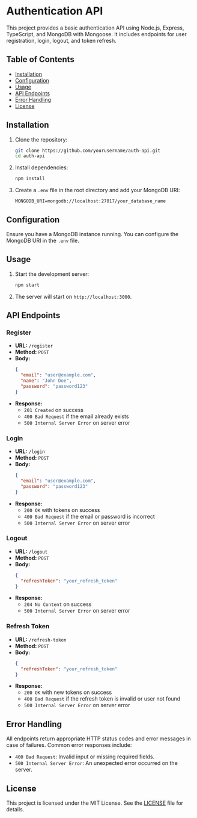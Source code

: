 # Authentication API

This project provides a basic authentication API using Node.js, Express, TypeScript, and MongoDB with Mongoose. It includes endpoints for user registration, login, logout, and token refresh.

## Table of Contents

- [Installation](#installation)
- [Configuration](#configuration)
- [Usage](#usage)
- [API Endpoints](#api-endpoints)
- [Error Handling](#error-handling)
- [License](#license)

## Installation

1. Clone the repository:

   ```sh
   git clone https://github.com/yourusername/auth-api.git
   cd auth-api
   ```

2. Install dependencies:

   ```sh
   npm install
   ```

3. Create a `.env` file in the root directory and add your MongoDB URI:
   ```plaintext
   MONGODB_URI=mongodb://localhost:27017/your_database_name
   ```

## Configuration

Ensure you have a MongoDB instance running. You can configure the MongoDB URI in the `.env` file.

## Usage

1. Start the development server:

   ```sh
   npm start
   ```

2. The server will start on `http://localhost:3000`.

## API Endpoints

### Register

- **URL:** `/register`
- **Method:** `POST`
- **Body:**
  ```json
  {
    "email": "user@example.com",
    "name": "John Doe",
    "password": "password123"
  }
  ```
- **Response:**
  - `201 Created` on success
  - `400 Bad Request` if the email already exists
  - `500 Internal Server Error` on server error

### Login

- **URL:** `/login`
- **Method:** `POST`
- **Body:**
  ```json
  {
    "email": "user@example.com",
    "password": "password123"
  }
  ```
- **Response:**
  - `200 OK` with tokens on success
  - `400 Bad Request` if the email or password is incorrect
  - `500 Internal Server Error` on server error

### Logout

- **URL:** `/logout`
- **Method:** `POST`
- **Body:**
  ```json
  {
    "refreshToken": "your_refresh_token"
  }
  ```
- **Response:**
  - `204 No Content` on success
  - `500 Internal Server Error` on server error

### Refresh Token

- **URL:** `/refresh-token`
- **Method:** `POST`
- **Body:**
  ```json
  {
    "refreshToken": "your_refresh_token"
  }
  ```
- **Response:**
  - `200 OK` with new tokens on success
  - `400 Bad Request` if the refresh token is invalid or user not found
  - `500 Internal Server Error` on server error

## Error Handling

All endpoints return appropriate HTTP status codes and error messages in case of failures. Common error responses include:

- `400 Bad Request`: Invalid input or missing required fields.
- `500 Internal Server Error`: An unexpected error occurred on the server.

## License

This project is licensed under the MIT License. See the [LICENSE](LICENSE) file for details.
